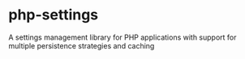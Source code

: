 # php-settings
A settings management library for PHP applications with support for multiple persistence strategies and caching
